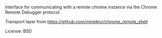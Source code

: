 Interface for communicating with a remote chrome instance via the Chrome 
Remote Debugger protocol.

Transport layer from https://github.com/minektur/chrome_remote_shell

License:
BSD


